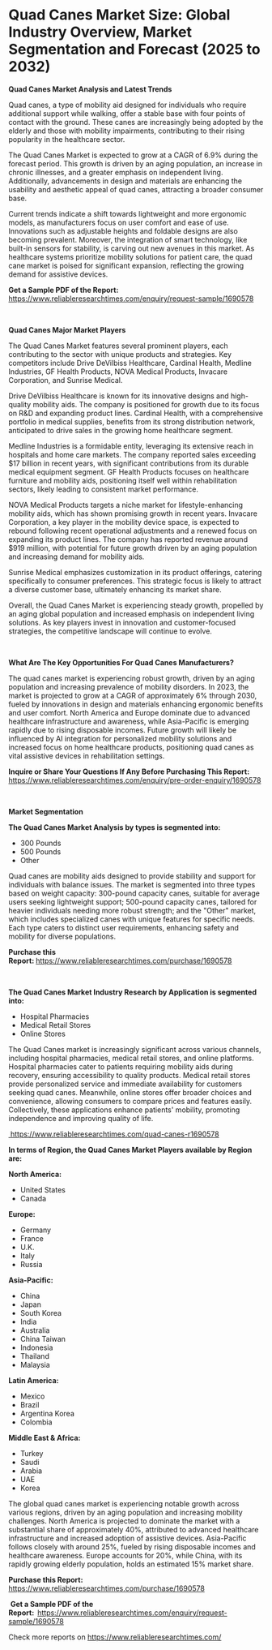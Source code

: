 <p><h1>Quad Canes Market Size: Global Industry Overview, Market Segmentation and Forecast (2025 to 2032)</h1></p><p><strong>Quad Canes Market Analysis and Latest Trends</strong></p>
<p><p>Quad canes, a type of mobility aid designed for individuals who require additional support while walking, offer a stable base with four points of contact with the ground. These canes are increasingly being adopted by the elderly and those with mobility impairments, contributing to their rising popularity in the healthcare sector.</p><p>The Quad Canes Market is expected to grow at a CAGR of 6.9% during the forecast period. This growth is driven by an aging population, an increase in chronic illnesses, and a greater emphasis on independent living. Additionally, advancements in design and materials are enhancing the usability and aesthetic appeal of quad canes, attracting a broader consumer base.</p><p>Current trends indicate a shift towards lightweight and more ergonomic models, as manufacturers focus on user comfort and ease of use. Innovations such as adjustable heights and foldable designs are also becoming prevalent. Moreover, the integration of smart technology, like built-in sensors for stability, is carving out new avenues in this market. As healthcare systems prioritize mobility solutions for patient care, the quad cane market is poised for significant expansion, reflecting the growing demand for assistive devices.</p></p>
<p><strong>Get a Sample PDF of the Report:&nbsp;</strong> <a href="https://www.reliableresearchtimes.com/enquiry/request-sample/1690578?utm_campaign=2141&utm_medium=2&utm_source=Github&utm_content=ia&utm_term=06022025&utm_id=quad-canes">https://www.reliableresearchtimes.com/enquiry/request-sample/1690578</a></p>
<p>&nbsp;</p>
<p><strong>Quad Canes Major Market Players</strong></p>
<p><p>The Quad Canes Market features several prominent players, each contributing to the sector with unique products and strategies. Key competitors include Drive DeVilbiss Healthcare, Cardinal Health, Medline Industries, GF Health Products, NOVA Medical Products, Invacare Corporation, and Sunrise Medical.</p><p>Drive DeVilbiss Healthcare is known for its innovative designs and high-quality mobility aids. The company is positioned for growth due to its focus on R&D and expanding product lines. Cardinal Health, with a comprehensive portfolio in medical supplies, benefits from its strong distribution network, anticipated to drive sales in the growing home healthcare segment.</p><p>Medline Industries is a formidable entity, leveraging its extensive reach in hospitals and home care markets. The company reported sales exceeding $17 billion in recent years, with significant contributions from its durable medical equipment segment. GF Health Products focuses on healthcare furniture and mobility aids, positioning itself well within rehabilitation sectors, likely leading to consistent market performance.</p><p>NOVA Medical Products targets a niche market for lifestyle-enhancing mobility aids, which has shown promising growth in recent years. Invacare Corporation, a key player in the mobility device space, is expected to rebound following recent operational adjustments and a renewed focus on expanding its product lines. The company has reported revenue around $919 million, with potential for future growth driven by an aging population and increasing demand for mobility aids.</p><p>Sunrise Medical emphasizes customization in its product offerings, catering specifically to consumer preferences. This strategic focus is likely to attract a diverse customer base, ultimately enhancing its market share.</p><p>Overall, the Quad Canes Market is experiencing steady growth, propelled by an aging global population and increased emphasis on independent living solutions. As key players invest in innovation and customer-focused strategies, the competitive landscape will continue to evolve.</p></p>
<p>&nbsp;</p>
<p><strong>What Are The Key Opportunities For Quad Canes Manufacturers?</strong></p>
<p><p>The quad canes market is experiencing robust growth, driven by an aging population and increasing prevalence of mobility disorders. In 2023, the market is projected to grow at a CAGR of approximately 6% through 2030, fueled by innovations in design and materials enhancing ergonomic benefits and user comfort. North America and Europe dominate due to advanced healthcare infrastructure and awareness, while Asia-Pacific is emerging rapidly due to rising disposable incomes. Future growth will likely be influenced by AI integration for personalized mobility solutions and increased focus on home healthcare products, positioning quad canes as vital assistive devices in rehabilitation settings.</p></p>
<p><strong>Inquire or Share Your Questions If Any Before Purchasing This Report:</strong> <a href="https://www.reliableresearchtimes.com/enquiry/pre-order-enquiry/1690578?utm_campaign=2141&utm_medium=2&utm_source=Github&utm_content=ia&utm_term=06022025&utm_id=quad-canes">https://www.reliableresearchtimes.com/enquiry/pre-order-enquiry/1690578</a></p>
<p>&nbsp;</p>
<p><strong>Market Segmentation</strong></p>
<p><strong>The Quad Canes Market Analysis by types is segmented into:</strong></p>
<p><ul><li>300 Pounds</li><li>500 Pounds</li><li>Other</li></ul></p>
<p><p>Quad canes are mobility aids designed to provide stability and support for individuals with balance issues. The market is segmented into three types based on weight capacity: 300-pound capacity canes, suitable for average users seeking lightweight support; 500-pound capacity canes, tailored for heavier individuals needing more robust strength; and the "Other" market, which includes specialized canes with unique features for specific needs. Each type caters to distinct user requirements, enhancing safety and mobility for diverse populations.</p></p>
<p><strong>Purchase this Report:&nbsp;</strong><a href="https://www.reliableresearchtimes.com/purchase/1690578?utm_campaign=2141&utm_medium=2&utm_source=Github&utm_content=ia&utm_term=06022025&utm_id=quad-canes">https://www.reliableresearchtimes.com/purchase/1690578</a></p>
<p>&nbsp;</p>
<p><strong>The Quad Canes Market Industry Research by Application is segmented into:</strong></p>
<p><ul><li>Hospital Pharmacies</li><li>Medical Retail Stores</li><li>Online Stores</li></ul></p>
<p><p>The Quad Canes market is increasingly significant across various channels, including hospital pharmacies, medical retail stores, and online platforms. Hospital pharmacies cater to patients requiring mobility aids during recovery, ensuring accessibility to quality products. Medical retail stores provide personalized service and immediate availability for customers seeking quad canes. Meanwhile, online stores offer broader choices and convenience, allowing consumers to compare prices and features easily. Collectively, these applications enhance patients' mobility, promoting independence and improving quality of life.</p></p>
<p><a href="https://www.reliableresearchtimes.com/quad-canes-r1690578?utm_campaign=2141&utm_medium=2&utm_source=Github&utm_content=ia&utm_term=06022025&utm_id=quad-canes">&nbsp;https://www.reliableresearchtimes.com/quad-canes-r1690578</a></p>
<p><strong>In terms of Region, the Quad Canes Market Players available by Region are:</strong></p>
<p>
    <p> <strong> North America: </strong>
        <ul>
            <li>United States</li>
            <li>Canada</li>
        </ul>
        </p> 
    <p> <strong> Europe: </strong>
        <ul>
            <li>Germany</li>
            <li>France</li>
            <li>U.K.</li>
            <li>Italy</li>
            <li>Russia</li>
        </ul>
        </p> 
    <p> <strong> Asia-Pacific: </strong>
        <ul>
            <li>China</li>
            <li>Japan</li>
            <li>South Korea</li>
            <li>India</li>
            <li>Australia</li>
            <li>China Taiwan</li>
            <li>Indonesia</li>
            <li>Thailand</li>
            <li>Malaysia</li>
        </ul>
        </p> 
    <p> <strong> Latin America: </strong>
        <ul>
            <li>Mexico</li>
            <li>Brazil</li>
            <li>Argentina Korea</li>
            <li>Colombia</li>
        </ul>
        </p> 
    <p> <strong> Middle East & Africa: </strong>
        <ul>
            <li>Turkey</li>
            <li>Saudi</li>
            <li>Arabia</li>
            <li>UAE</li>
            <li>Korea</li>
        </ul>
    </p>
    </p>
<p><p>The global quad canes market is experiencing notable growth across various regions, driven by an aging population and increasing mobility challenges. North America is projected to dominate the market with a substantial share of approximately 40%, attributed to advanced healthcare infrastructure and increased adoption of assistive devices. Asia-Pacific follows closely with around 25%, fueled by rising disposable incomes and healthcare awareness. Europe accounts for 20%, while China, with its rapidly growing elderly population, holds an estimated 15% market share.</p></p>
<p><strong>Purchase this Report: </strong><a href="https://www.reliableresearchtimes.com/purchase/1690578?utm_campaign=2141&utm_medium=2&utm_source=Github&utm_content=ia&utm_term=06022025&utm_id=quad-canes">https://www.reliableresearchtimes.com/purchase/1690578</a></p>
<p>&nbsp;<strong>Get a Sample PDF of the Report:&nbsp;&nbsp;</strong><a href="https://www.reliableresearchtimes.com/enquiry/request-sample/1690578?utm_campaign=2141&utm_medium=2&utm_source=Github&utm_content=ia&utm_term=06022025&utm_id=quad-canes">https://www.reliableresearchtimes.com/enquiry/request-sample/1690578</a></p>
<p><strong></strong></p>
<p>Check more reports on <a href="https://www.reliableresearchtimes.com/?utm_campaign=2141&utm_medium=2&utm_source=Github&utm_content=ia&utm_term=06022025&utm_id=quad-canes">https://www.reliableresearchtimes.com/</a></p>